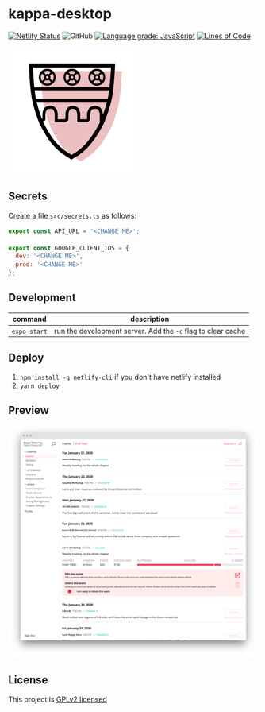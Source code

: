 # kappa-desktop

[![Netlify Status](https://api.netlify.com/api/v1/badges/06850475-210a-452a-9c2c-0acf54de50df/deploy-status)](https://app.netlify.com/sites/kappa-app/deploys) ![GitHub](https://img.shields.io/github/license/kappatt/kappa-desktop) [![Language grade: JavaScript](https://img.shields.io/lgtm/grade/javascript/g/jtaylorchang/kappa-desktop.svg?logo=lgtm&logoWidth=18)](https://lgtm.com/projects/g/jtaylorchang/kappa-desktop/context:javascript) [![Lines of Code](https://tokei.rs/b1/github/jtaylorchang/kappa-desktop)](https://github.com/jtaylorchang/kappa-desktop)

<img src="assets/icon.png" width="256" />

## Secrets

Create a file `src/secrets.ts` as follows:

```javascript
export const API_URL = '<CHANGE ME>';

export const GOOGLE_CLIENT_IDS = {
  dev: '<CHANGE ME>',
  prod: '<CHANGE ME>'
};
```

## Development

| command      | description                                                  |
| ------------ | ------------------------------------------------------------ |
| `expo start` | run the development server. Add the `-c` flag to clear cache |

## Deploy

1. `npm install -g netlify-cli` if you don't have netlify installed
2. `yarn deploy`

## Preview

![screenshot](./readme/screenshot.png)

## License

This project is [GPLv2 licensed](./LICENSE)
